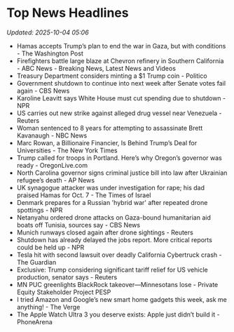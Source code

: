 # Top News Headlines

_Updated: 2025-10-04 05:06_

- Hamas accepts Trump’s plan to end the war in Gaza, but with conditions - The Washington Post
- Firefighters battle large blaze at Chevron refinery in Southern California - ABC News - Breaking News, Latest News and Videos
- Treasury Department considers minting a $1 Trump coin - Politico
- Government shutdown to continue into next week after Senate votes fail again - CBS News
- Karoline Leavitt says White House must cut spending due to shutdown - NPR
- US carries out new strike against alleged drug vessel near Venezuela - Reuters
- Woman sentenced to 8 years for attempting to assassinate Brett Kavanaugh - NBC News
- Marc Rowan, a Billionaire Financier, Is Behind Trump’s Deal for Universities - The New York Times
- Trump called for troops in Portland. Here’s why Oregon’s governor was ready - OregonLive.com
- North Carolina governor signs criminal justice bill into law after Ukrainian refugee’s death - AP News
- UK synagogue attacker was under investigation for rape; his dad praised Hamas for Oct. 7 - The Times of Israel
- Denmark prepares for a Russian 'hybrid war' after repeated drone spottings - NPR
- Netanyahu ordered drone attacks on Gaza-bound humanitarian aid boats off Tunisia, sources say - CBS News
- Munich runways closed again after drone sightings - Reuters
- Shutdown has already delayed the jobs report. More critical reports could be held up - NPR
- Tesla hit with second lawsuit over deadly California Cybertruck crash - The Guardian
- Exclusive: Trump considering significant tariff relief for US vehicle production, senator says - Reuters
- MN PUC greenlights BlackRock takeover—Minnesotans lose - Private Equity Stakeholder Project PESP
- I tried Amazon and Google’s new smart home gadgets this week, ask me anything! - The Verge
- The Apple Watch Ultra 3 you deserve exists: Apple just didn’t build it - PhoneArena